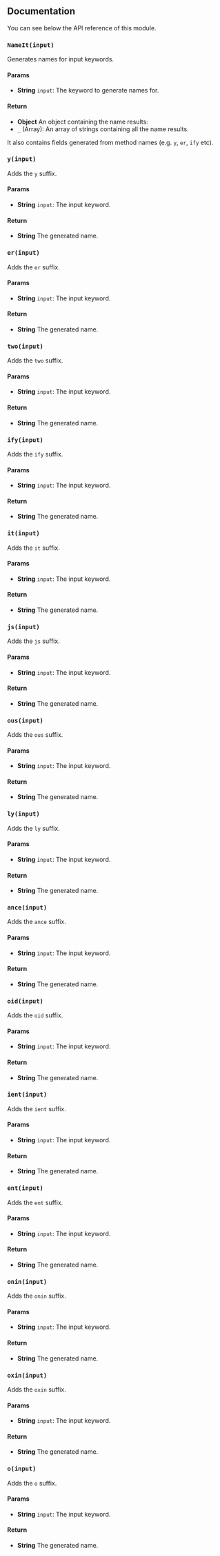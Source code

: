## Documentation

You can see below the API reference of this module.

### `NameIt(input)`
Generates names for input keywords.

#### Params
- **String** `input`: The keyword to generate names for.

#### Return
- **Object** An object containing the name results:
 - `_` (Array): An array of strings containing all the name results.

 It also contains fields generated from method names (e.g. `y`, `er`, `ify` etc).

### `y(input)`
Adds the `y` suffix.

#### Params
- **String** `input`: The input keyword.

#### Return
- **String** The generated name.

### `er(input)`
Adds the `er` suffix.

#### Params
- **String** `input`: The input keyword.

#### Return
- **String** The generated name.

### `two(input)`
Adds the `two` suffix.

#### Params
- **String** `input`: The input keyword.

#### Return
- **String** The generated name.

### `ify(input)`
Adds the `ify` suffix.

#### Params
- **String** `input`: The input keyword.

#### Return
- **String** The generated name.

### `it(input)`
Adds the `it` suffix.

#### Params
- **String** `input`: The input keyword.

#### Return
- **String** The generated name.

### `js(input)`
Adds the `js` suffix.

#### Params
- **String** `input`: The input keyword.

#### Return
- **String** The generated name.

### `ous(input)`
Adds the `ous` suffix.

#### Params
- **String** `input`: The input keyword.

#### Return
- **String** The generated name.

### `ly(input)`
Adds the `ly` suffix.

#### Params
- **String** `input`: The input keyword.

#### Return
- **String** The generated name.

### `ance(input)`
Adds the `ance` suffix.

#### Params
- **String** `input`: The input keyword.

#### Return
- **String** The generated name.

### `oid(input)`
Adds the `oid` suffix.

#### Params
- **String** `input`: The input keyword.

#### Return
- **String** The generated name.

### `ient(input)`
Adds the `ient` suffix.

#### Params
- **String** `input`: The input keyword.

#### Return
- **String** The generated name.

### `ent(input)`
Adds the `ent` suffix.

#### Params
- **String** `input`: The input keyword.

#### Return
- **String** The generated name.

### `onin(input)`
Adds the `onin` suffix.

#### Params
- **String** `input`: The input keyword.

#### Return
- **String** The generated name.

### `oxin(input)`
Adds the `oxin` suffix.

#### Params
- **String** `input`: The input keyword.

#### Return
- **String** The generated name.

### `o(input)`
Adds the `o` suffix.

#### Params
- **String** `input`: The input keyword.

#### Return
- **String** The generated name.

